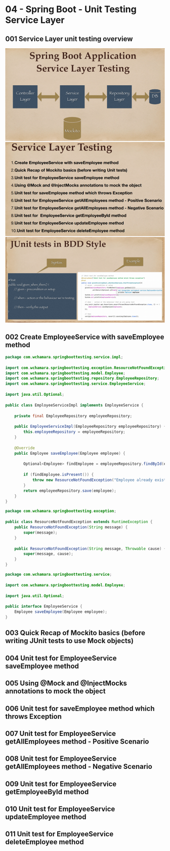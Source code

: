 # 04 - Spring Boot - Unit Testing Service Layer

## 001 Service Layer unit testing overview

![alt text](image.png)
![alt text](image-1.png)
![alt text](image-2.png)

## 002 Create EmployeeService with saveEmployee method

```java
package com.wchamara.springboottesting.service.impl;

import com.wchamara.springboottesting.exception.ResourceNotFoundException;
import com.wchamara.springboottesting.model.Employee;
import com.wchamara.springboottesting.repository.EmployeeRepository;
import com.wchamara.springboottesting.service.EmployeeService;

import java.util.Optional;

public class EmployeeServiceImpl implements EmployeeService {

    private final EmployeeRepository employeeRepository;

    public EmployeeServiceImpl(EmployeeRepository employeeRepository) {
        this.employeeRepository = employeeRepository;
    }

    @Override
    public Employee saveEmployee(Employee employee) {

        Optional<Employee> findEmployee = employeeRepository.findById(employee.getId());

        if (findEmployee.isPresent()) {
            throw new ResourceNotFoundException("Employee already exists with given email : " + employee.getEmail());
        }
        return employeeRepository.save(employee);
    }
}

```

```java
package com.wchamara.springboottesting.exception;

public class ResourceNotFoundException extends RuntimeException {
    public ResourceNotFoundException(String message) {
        super(message);
    }

    public ResourceNotFoundException(String message, Throwable cause) {
        super(message, cause);
    }
}
```

```java
package com.wchamara.springboottesting.service;

import com.wchamara.springboottesting.model.Employee;

import java.util.Optional;

public interface EmployeeService {
    Employee saveEmployee(Employee employee);
}
```

## 003 Quick Recap of Mockito basics (before writing JUnit tests to use Mock objects)

## 004 Unit test for EmployeeService saveEmployee method

## 005 Using @Mock and @InjectMocks annotations to mock the object

## 006 Unit test for saveEmployee method which throws Exception

## 007 Unit test for EmployeeService getAllEmployees method - Positive Scenario

## 008 Unit test for EmployeeService getAllEmployees method - Negative Scenario

## 009 Unit test for  EmployeeService getEmployeeById method

## 010 Unit test for EmployeeService updateEmployee method

## 011 Unit test for EmployeeService deleteEmployee method
